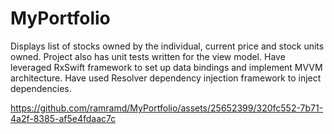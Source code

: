 # MyPortfolio
Displays list of stocks owned by the individual, current price and stock units owned.
Project also has unit tests written for the view model.
Have leveraged RxSwift framework to set up data bindings and implement MVVM architecture.
Have used Resolver dependency injection framework to inject dependencies.



https://github.com/ramramd/MyPortfolio/assets/25652399/320fc552-7b71-4a2f-8385-af5e4fdaac7c

